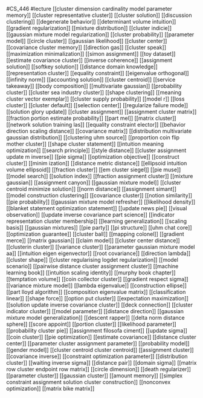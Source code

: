 #CS_446
#lecture
[[cluster dimension cardinality model parameter memory]]
[[cluster representative cluster]]
[[cluster solution]]
[[discussion clustering]]
[[degenerate behavior]]
[[determinant volume intuition]]
[[gradient regularization]]
[[mixture distribution]]
[[cluster indicie]]
[[gaussian mixture model regularization]]
[[cluster probability]]
[[parameter model]]
[[circle cluster]]
[[gaussian likelihood]]
[[cluster center]]
[[covariance cluster memory]]
[[direction gas]]
[[cluster speak]]
[[maximization minimalization]]
[[simon assignment]]
[[toy dataset]]
[[estimate covariance cluster]]
[[inverse coherence]]
[[assignment solution]]
[[softkey solution]]
[[distance domain knowledge]]
[[representation cluster]]
[[equality constraint]]
[[eigenvalue orthogonal]]
[[infinity norm]]
[[accounting solution]]
[[cluster centroid]]
[[service takeaway]]
[[body composition]]
[[multivariate gaussian]]
[[probability cluster]]
[[cluster sea industry cluster]]
[[shape clustering]]
[[meaning cluster vector exemplar]]
[[cluster supply probability]]
[[model r]]
[[loss cluster]]
[[cluster default]]
[[selection center]]
[[regularize failure mode]]
[[solution glory update]]
[[cluster assignment]]
[[assignment cluster matrix]]
[[fraction portion estimate probability]]
[[part mel]]
[[matrix cluster]]
[[network solution training las]]
[[equality constraint elector]]
[[behavior direction scaling distance]]
[[covariance matrix]]
[[distribution multivariate gaussian distribution]]
[[clustering uhm source]]
[[proportion coin flip mother cluster]]
[[shape cluster statement]]
[[intuition meaning optimization]]
[[search principle]]
[[style distance]]
[[cluster assignment update m inverse]]
[[pie sigma]]
[[optimization objective]]
[[construct cluster]]
[[minim ization]]
[[distance metric distance]]
[[ellipsoid intuition volume ellipsoid]]
[[fraction cluster]]
[[em cluster siegel]]
[[pie muse]]
[[model search]]
[[solution index]]
[[fraction assignment cluster]]
[[mixture gaussian]]
[[assignment canyon]]
[[gaussian mixture model]]
[[cluster centroid minimize solution]]
[[norm distance]]
[[assignment simant]]
[[model construction clustering]]
[[covariance cluster]]
[[notion similarity]]
[[pie probability]]
[[gaussian mixture model refresher]]
[[likelihood density]]
[[blanket statement optimization statement]]
[[update news pie]]
[[visual observation]]
[[update inverse covariance part science]]
[[indicator representation cluster membership]]
[[learning generalization]]
[[scaling basis]]
[[gaussian mixtures]]
[[pie party]]
[[pi structure]]
[[uhm chat core]]
[[optimization guarantee]]
[[cluster ball]]
[[mapping colonel]]
[[gradient merce]]
[[matrix gaussian]]
[[claim model]]
[[cluster center distance]]
[[clusterin cluster]]
[[variance cluster]]
[[parameter gaussian mixture model aa]]
[[intuition eigen eigenvector]]
[[root covariance]]
[[direction lambda]]
[[cluster shape]]
[[cluster regularising logdet regularization]]
[[model scenario]]
[[pairwise distance cluster assignment cluster]]
[[machine learning book]]
[[intuition scaling identity]]
[[murphy book chapter]]
[[temptation volume]]
[[coin collector cluster]]
[[gradient respect sigma]]
[[variance mixture model]]
[[lambda eigenvalue]]
[[construction ellipse]]
[[part lloyd algorithm]]
[[composition eigenvalue matrix]]
[[classification linear]]
[[shape force]]
[[option put cluster]]
[[expectation maximization]]
[[solution update inverse covariance cluster]]
[[deck connection]]
[[cluster indicator cluster]]
[[model parameter]]
[[distance direction]]
[[gaussian mixture model generalization]]
[[descent rapper]]
[[delta norm distance sphere]]
[[score appoint]]
[[portion cluster]]
[[likelihood parameter]]
[[probability cluster pie]]
[[assignment filosofa ciment]]
[[update sigma]]
[[coin cluster]]
[[pie optimization]]
[[estimate covariance]]
[[distance cluster center]]
[[parameter cluster assignment parameter]]
[[probability model]]
[[gender model]]
[[cluster centroid cluster centroid]]
[[assignment cluster]]
[[covariance inverse]]
[[constraint optimization parameter]]
[[distribution cluster]]
[[waiting inverse sigma]]
[[distance pair]]
[[domain sigma]]
[[matrix row cluster endpoint row matrix]]
[[circle dimension]]
[[death regularizer]]
[[parameter cluster]]
[[gaussian cluster]]
[[amount memory]]
[[simplex constraint assignment solution cluster construction]]
[[nonconvex optimization]]
[[matrix bike matrix]]
